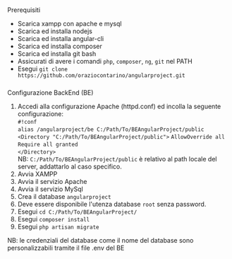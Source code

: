 ###  
Prerequisiti  
- Scarica xampp con apache e mysql    
- Scarica ed installa nodejs  
- Scarica ed installa angular-cli  
- Scarica ed installa composer  
- Scarica ed installa git bash  
- Assicurati di avere i comandi `php`, `composer`, `ng`, `git` nel PATH  
- Esegui `git clone https://github.com/oraziocontarino/angularproject.git`  

###  
Configurazione BackEnd (BE)  
1. Accedi alla configurazione Apache (httpd.conf) ed incolla la seguente configurazione:  
`#!conf`  
`alias /angularproject/be C:/Path/To/BEAngularProject/public`
`<Directory "C:/Path/To/BEAngularProject/public">`
`AllowOverride all`  
`Require all granted`  
`</Directory>`  
NB: `C:/Path/To/BEAngularProject/public` è relativo al path locale del server, addattarlo al caso specifico.  
2. Avvia XAMPP  
3. Avvia il servizio Apache  
4. Avvia il servizio MySql  
5. Crea il database `angularproject`  
6. Deve essere disponibile l'utenza database `root` senza password.  
7. Esegui `cd C:/Path/To/BEAngularProject/`  
8. Esegui `composer install`  
9. Esegui `php artisan migrate`   

NB: le credenziali del database come il nome del database sono personalizzabili tramite il file .env del BE
